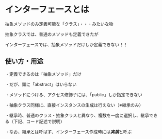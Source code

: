# インターフェースとは

抽象メソッドのみ定義可能な「クラス」・・・みたいな物

抽象クラスでは、普通のメソッドも定義できたが

インターフェースでは、抽象メソッドだけしか定義できない！！

## 使い方・用途

・定義できるのは「抽象メソッド」だけ

・だが、頭に「abstract」はいらない

・メソッドにつける、アクセス修飾子には、「public」しか指定できない

・抽象クラス同様に、直接インスタンスの生成は行えない（※継承のみ）

・継承時、普通のクラス・抽象クラスと異なり、複数を一度に選択し、継承できる（下記、コード記述で説明）

・なお、継承とは呼ばず、インターフェース作成時には***実装***と呼ぶ



